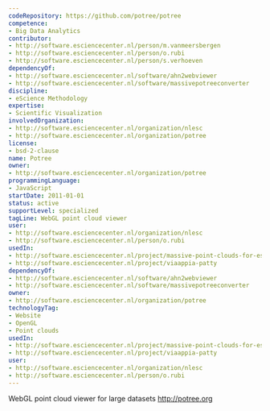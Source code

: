 ```yaml
---
codeRepository: https://github.com/potree/potree
competence:
- Big Data Analytics
contributor:
- http://software.esciencecenter.nl/person/m.vanmeersbergen
- http://software.esciencecenter.nl/person/o.rubi
- http://software.esciencecenter.nl/person/s.verhoeven
dependencyOf:
- http://software.esciencecenter.nl/software/ahn2webviewer
- http://software.esciencecenter.nl/software/massivepotreeconverter
discipline:
- eScience Methodology
expertise:
- Scientific Visualization
involvedOrganization:
- http://software.esciencecenter.nl/organization/nlesc
- http://software.esciencecenter.nl/organization/potree
license:
- bsd-2-clause
name: Potree
owner:
- http://software.esciencecenter.nl/organization/potree
programmingLanguage:
- JavaScript
startDate: 2011-01-01
status: active
supportLevel: specialized
tagLine: WebGL point cloud viewer
user:
- http://software.esciencecenter.nl/organization/nlesc
- http://software.esciencecenter.nl/person/o.rubi
usedIn:
- http://software.esciencecenter.nl/project/massive-point-clouds-for-esciences
- http://software.esciencecenter.nl/project/viaappia-patty
dependencyOf: 
- http://software.esciencecenter.nl/software/ahn2webviewer
- http://software.esciencecenter.nl/software/massivepotreeconverter
owner: 
- http://software.esciencecenter.nl/organization/potree
technologyTag:
- Website
- OpenGL
- Point clouds
usedIn:
- http://software.esciencecenter.nl/project/massive-point-clouds-for-esciences
- http://software.esciencecenter.nl/project/viaappia-patty
user:
- http://software.esciencecenter.nl/organization/nlesc
- http://software.esciencecenter.nl/person/o.rubi
---
```

WebGL point cloud viewer for large datasets http://potree.org
